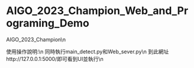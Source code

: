 # AIGO_2023_Champion_Web_and_Programing_Demo
 AIGO_2023_Champion\n

使用操作說明:\n
同時執行main_detect.py和Web_sever.py\n
到此網址http://127.0.0.1:5000/即可看到UI並執行\n
